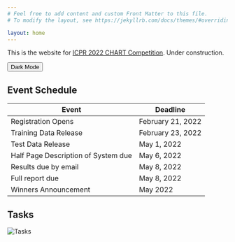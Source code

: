 ```yaml
---
# Feel free to add content and custom Front Matter to this file.
# To modify the layout, see https://jekyllrb.com/docs/themes/#overriding-theme-defaults

layout: home
---
```


This is the website for [ICPR 2022 CHART Competition](https://chartinfo.github.io/). Under construction.

<button class="btn js-toggle-dark-mode">Dark Mode</button>

<script>
const toggleDarkMode = document.querySelector('.js-toggle-dark-mode');

jtd.addEvent(toggleDarkMode, 'click', function(){
  if (jtd.getTheme() === 'dark') {
    jtd.setTheme('light');
    toggleDarkMode.textContent = 'Dark Mode';
  } else {
    jtd.setTheme('dark');
    toggleDarkMode.textContent = 'Light Mode';
  }
});
</script>

## Event Schedule

Event | Deadline
----- | ---------
Registration Opens | February 21, 2022
Training Data Release | February 23, 2022
Test Data Release | May 1, 2022
Half Page Description of System due | May 6, 2022
Results due by email | May 8, 2022
Full report due | May 8, 2022
Winners Announcement | May 2022

## Tasks
![Tasks](https://chartinfo.github.io/img/tasks.png)
